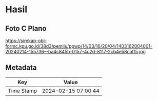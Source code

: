 # Hasil

## Foto C Plano

https://sirekap-obj-formc.kpu.go.id/38d3/pemilu/ppwp/14/03/16/20/04/1403162004001-20240214-155736--ba4c845b-0157-4c2d-8117-2cb4e58caff5.jpg


## Metadata

| Key        | Value               |
| ---------- | ------------------- |
| Time Stamp | 2024-02-15 07:00:44 |



